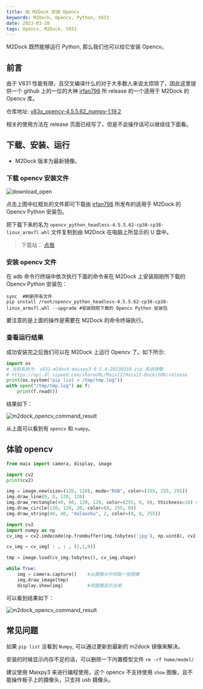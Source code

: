 ```yaml
---
title: 给 M2Dock 安装 Opencv
keywords: M2Dock, Opencv, Python, V831
date: 2023-03-20
tags: Opencv, M2Dock, V831
---
```


M2Dock 既然能够运行 Python, 那么我们也可以给它安装 Opencv。

<!-- more -->

## 前言

由于 V831 性能有限，且交叉编译什么的对于大多数人来说太烦琐了，因此这里提供一个 github 上的一位的大神 [irfan798](https://github.com/irfan798) 所 release 的一个适用于 M2Dock 的 Opencv 库。

仓库地址: [v83x_opencv-4.5.5.62_numpy-1.19.2](https://github.com/irfan798/maix3_opencv_python/releases/tag/cv-4.5.5.62_numpy-1.19.2)

相关的使用方法在 release 页面已经写了，但是不会操作话可以继续往下面看。

## 下载、安装、运行

- M2Dock 版本为最新镜像。

### 下载 opencv 安装文件

![download_open](./assets/download_opencv.png)

点击上图中红框处的文件即可下载由 [irfan798](https://github.com/irfan798) 所发布的适用于 M2Dock 的 Opencv Python 安装包。

把下载下来的名为 `opencv_python_headless-4.5.5.62-cp38-cp38-linux_armv7l.whl` 文件复制到由 M2Dock 在电脑上所显示的 U 盘中。

> 下载站： [点我](https://dl.sipeed.com/shareURL/others/m2dock_opencv)

### 安装 opencv 文件

在 adb 命令行终端中依次执行下面的命令来在 M2Dock 上安装刚刚所下载的 Opencv Python 安装包：

```shell
sync  #刷新所有文件
pip install /root/opencv_python_headless-4.5.5.62-cp38-cp38-linux_armv7l.whl --upgrade #安装刚刚下载的 Opencv Python 安装包
```

要注意的是上面的操作是需要在 M2Dock 的命令终端执行。

### 查看运行结果

成功安装完之后我们可以在 M2Dock 上运行 Opencv 了。如下所示:

```python
import os
# 当前系统为  v831-m2dock-maixpy3-0.5.4-20230310.zip 系统镜像
# https://api.dl.sipeed.com/shareURL/MaixII/MaixII-Dock/SDK/release 
print(os.system("pip list > /tmp/tmp.log"))
with open("/tmp/tmp.log") as f:
    print(f.read())
```

结果如下：

![m2dock_opencv_command_result](./assets/m2dock_opencv_command_result.png)

从上面可以看到有 `opencv` 和 `numpy`。

## 体验 opencv

```python
from maix import camera, display, image

import cv2
print(cv2)

img = image.new(size=(120, 120), mode="RGB", color=(255, 255, 255))
img.draw_line(0, 0, 120, 120)
img.draw_rectangle(40, 80, 120, 120, color=(255, 0, 0), thickness=16) #
img.draw_circle(120, 120, 20, color=(0, 255, 0))
img.draw_string(40, 40, "dalaoshu", 2, color=(0, 0, 255))

import cv2
import numpy as np
cv_img = cv2.imdecode(np.frombuffer(img.tobytes('jpg'), np.uint8), cv2.IMREAD_COLOR)

cv_img = cv_img[ : , : , (2,1,0)]

tmp = image.load(cv_img.tobytes(), cv_img.shape)

while True:
    img = camera.capture()    #从摄像头中获取一张图像
    img.draw_image(tmp)
    display.show(img)         #将图像显示出来
```

可以看到结果如下：

![m2dock_opencv_command_result](./assets/m2dock_opencv_command_result.png)

## 常见问题

如果 `pip list` 没看到 `Numpy`, 可以通过更新到最新的 m2dock 镜像来解决。

安装的时候显示内存不足的话，可以删除一下内置模型文件 `rm -rf home/model/`

建议使用 Maixpy3 来进行编程使用，这个 opencv 不支持使用 `show` 图像，且不能操作板子上的摄像头，只支持 usb 摄像头。